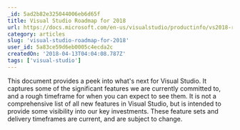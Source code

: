 ```yaml
---
_id: 5ad2b82e325044006eb6d65f
title: Visual Studio Roadmap for 2018
url: https://docs.microsoft.com/en-us/visualstudio/productinfo/vs2018-roadmap
category: articles
slug: 'visual-studio-roadmap-for-2018'
user_id: 5a83ce59d6eb0005c4ecda2c
createdOn: '2018-04-13T04:04:08.787Z'
tags: ['visual-studio']
---
```


This document provides a peek into what's next for Visual Studio. It captures some of the significant features we are currently committed to, and a rough timeframe for when you can expect to see them. It is not a comprehensive list of all new features in Visual Studio, but is intended to provide some visibility into our key investments. These feature sets and delivery timeframes are current, and are subject to change.
